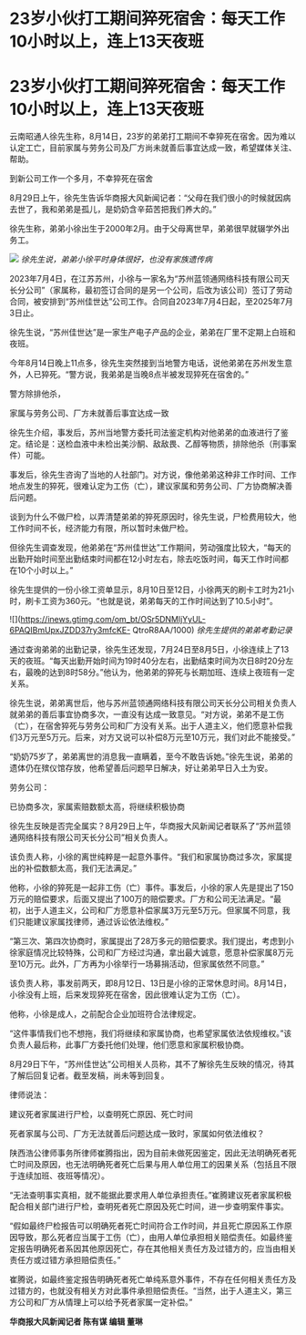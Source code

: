 # 23岁小伙打工期间猝死宿舍：每天工作10小时以上，连上13天夜班

# 23岁小伙打工期间猝死宿舍：每天工作10小时以上，连上13天夜班

云南昭通人徐先生称，8月14日，23岁的弟弟打工期间不幸猝死在宿舍。因为难以认定工亡，目前家属与劳务公司及厂方尚未就善后事宜达成一致，希望媒体关注、帮助。

到新公司工作一个多月，不幸猝死在宿舍

8月29日上午，徐先生告诉华商报大风新闻记者：“父母在我们很小的时候就因病去世了，我和弟弟是孤儿，是奶奶含辛茹苦把我们养大的。”

徐先生称，弟弟小徐出生于2000年2月。由于父母离世早，弟弟很早就辍学外出务工。

![](https://inews.gtimg.com/om_bt/OF6ADuq-33g9HRytJxTAUEeDYLNKkLvrak6z-z046db5wAA/1000)
_徐先生说，弟弟小徐平时身体很好，也没有家族遗传病_

2023年7月4日，在江苏苏州，小徐与一家名为“苏州蓝领通网络科技有限公司天长分公司”（家属称，最初签订合同的是另一个公司，后改为该公司）签订了劳动合同，被安排到“苏州佳世达”公司工作。合同自2023年7月4日起，至2025年7月3日止。

徐先生说，“苏州佳世达”是一家生产电子产品的企业，弟弟在厂里不定期上白班和夜班。

今年8月14日晚上11点多，徐先生突然接到当地警方电话，说他弟弟在苏州发生意外，人已猝死。“警方说，我弟弟是当晚8点半被发现猝死在宿舍的。”

警方除排他杀，

家属与劳务公司、厂方未就善后事宜达成一致

徐先生介绍，事发后，苏州当地警方委托司法鉴定机构对他弟弟的血液进行了鉴定。结论是：送检血液中未检出美沙酮、敌敌畏、乙醇等物质，排除他杀（刑事案件）可能。

事发后，徐先生咨询了当地的人社部门。对方说，像他弟弟这种非工作时间、工作地点发生的猝死，很难认定为工伤（亡），建议家属和劳务公司、厂方协商解决善后问题。

谈到为什么不做尸检，以弄清楚弟弟的猝死原因时，徐先生说，尸检费用较大，他工作时间不长，经济能力有限，所以暂时未做尸检。

但徐先生调查发现，他弟弟在“苏州佳世达”工作期间，劳动强度比较大，“每天的出勤开始时间至出勤结束时间都在12小时左右，除去吃饭时间，每天工作时间都在10个小时以上。”

徐先生提供的一份小徐工资单显示，8月10日至12日，小徐两天的刷卡工时为21小时，刷卡工资为360元。“也就是说，弟弟每天的工作时间达到了10.5小时”。

![](https://inews.gtimg.com/om_bt/OSr5DNMljYyUL-6PAQIBmUpxJZDD37ry3mfcKE-
QtroR8AA/1000) _徐先生提供的弟弟考勤记录_

通过查询弟弟的出勤记录，徐先生还发现，7月24日至8月5日，小徐连续上了13天的夜班。“每天出勤开始时间为19时40分左右，出勤结束时间为次日8时20分左右，最晚的达到8时58分。”他认为，他弟弟的猝死与长期加班、连续上夜班有一定关系。

徐先生说，弟弟离世后，他与苏州蓝领通网络科技有限公司天长分公司相关负责人就弟弟的善后事宜协商多次，一直没有达成一致意见。“对方说，弟弟不是工伤（亡），在宿舍猝死与劳务公司和厂方没有关系。出于人道主义，他们愿意补偿我们3万元至5万元。后来，对方又说可以补偿8万元至10万元，我们对此不能接受。”

“奶奶75岁了，弟弟离世的消息我一直瞒着，至今不敢告诉她。”徐先生说，弟弟的遗体仍在殡仪馆存放，他希望善后问题早日解决，好让弟弟早日入土为安。

劳务公司：

已协商多次，家属索赔数额太高，将继续积极协商

徐先生反映是否完全属实？8月29日上午，华商报大风新闻记者联系了“苏州蓝领通网络科技有限公司天长分公司”相关负责人。

该负责人称，小徐的离世纯粹是一起意外事件。“我们和家属协商过多次，家属提出的补偿数额太高，我们无法满足。”

他称，小徐的猝死是一起非工伤（亡）事件。事发后，小徐的家人先是提出了150万元的赔偿要求，后面又提出了100万的赔偿要求。厂方和公司无法满足。“最初，出于人道主义，公司和厂方愿意补偿家属3万元至5万元。但家属不同意，我们只能建议家属找律师，通过诉讼依法维权。”

“第三次、第四次协商时，家属提出了28万多元的赔偿要求。我们提出，考虑到小徐家庭情况比较特殊，公司和厂方经过沟通，拿出最大诚意，愿意补偿家属8万元至10万元。此外，厂方再为小徐举行一场募捐活动，但家属依然不同意。”

该负责人称，事发前两天，即8月12日、13日是小徐的正常休息时间。8月14日，小徐没有上班，后来发现猝死在宿舍，因此很难认定为工伤（亡）。

他称，小徐是成人，之前配合企业加班符合法律规定。

“这件事情我们也不想拖，我们将继续和家属协商，也希望家属依法依规维权。”该负责人最后称，此事厂方委托他们处理，他们愿意和家属积极协商。

8月29日下午，“苏州佳世达”公司相关人员称，其不了解徐先生反映的情况，待其了解后回复记者。截至发稿，尚未等到回复。

律师说法：

建议死者家属进行尸检，以查明死亡原因、死亡时间

死者家属与公司、厂方无法就善后问题达成一致时，家属如何依法维权？

陕西浩公律师事务所律师崔腾指出，因为目前未做死因鉴定，因此无法明确死者死亡时间及原因，也无法明确死者死亡后果与用人单位用工的因果关系（包括且不限于连续加班、夜班等情况）。

“无法查明事实真相，就不能据此要求用人单位承担责任。”崔腾建议死者家属积极配合相关部门进行尸检，查明死者死亡原因及死亡时间，进一步查明案件事实。

“假如最终尸检报告可以明确死者死亡时间符合工作时间，并且死亡原因系工作原因导致，那么死者应当属于工伤（亡），由用人单位承担相关赔偿责任。如最终鉴定报告明确死者系因其他原因死亡，存在其他相关责任方及过错方的，应当由相关责任方或过错方承担赔偿责任。”

崔腾说，如最终鉴定报告明确死者死亡单纯系意外事件，不存在任何相关责任方及过错方的，也就没有相关方对此事件承担赔偿责任。“当然，出于人道主义，第三方公司和厂方从情理上可以给予死者家属一定补偿。”

**华商报大风新闻记者 陈有谋 编辑 董琳**

